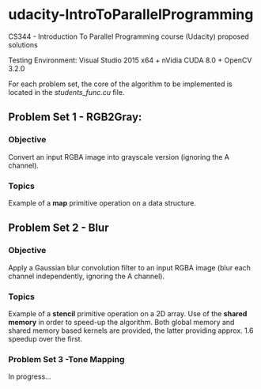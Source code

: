 # udacity-IntroToParallelProgramming
CS344 - Introduction To Parallel Programming course (Udacity) proposed solutions

Testing Environment: Visual Studio 2015 x64 + nVidia CUDA 8.0 + OpenCV 3.2.0

For each problem set, the core of the algorithm to be implemented is located in the _students_func.cu_ file.

## Problem Set 1 - RGB2Gray: 
### Objective
Convert an input RGBA image into grayscale version (ignoring the A channel).
### Topics
Example of a **map** primitive operation on a data structure.

## Problem Set 2 - Blur
### Objective
Apply a Gaussian blur convolution filter to an input RGBA image (blur each channel independently, ignoring the A channel).
### Topics
Example of a **stencil** primitive operation on a 2D array. Use of the **shared memory** in order to speed-up the algorithm. Both global memory and shared memory based kernels are provided, the latter providing approx. 1.6 speedup over the first.

### Problem Set 3 -Tone Mapping
In progress...
